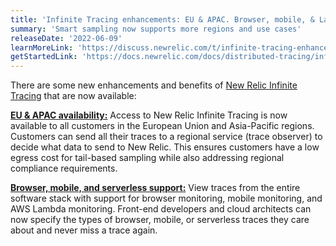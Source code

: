 ```yaml
---
title: 'Infinite Tracing enhancements: EU & APAC. Browser, mobile, & Lambda'
summary: 'Smart sampling now supports more regions and use cases' 
releaseDate: '2022-06-09'
learnMoreLink: 'https://discuss.newrelic.com/t/infinite-tracing-enhancements-eu-apac-browser-mobile-lambda/183513'
getStartedLink: 'https://docs.newrelic.com/docs/distributed-tracing/infinite-tracing/set-trace-observer'
---
```

There are some new enhancements and benefits of [New Relic Infinite Tracing](https://docs.newrelic.com/docs/distributed-tracing/infinite-tracing/introduction-infinite-tracing) that are now available:

**[EU & APAC availability:](https://docs.newrelic.com/docs/distributed-tracing/infinite-tracing/set-trace-observer#create-for-mlb)** Access to New Relic Infinite Tracing is now available to all customers in the European Union and Asia-Pacific regions. Customers can send all their traces to a regional service (trace observer) to decide what data to send to New Relic. This ensures customers have a low egress cost for tail-based sampling while also addressing regional compliance requirements.

**[Browser, mobile, and serverless support:](https://docs.newrelic.com/docs/distributed-tracing/infinite-tracing/set-trace-observer#initial-config)** View traces from the entire software stack with support for browser monitoring, mobile monitoring, and AWS Lambda monitoring. Front-end developers and cloud architects can now specify the types of browser, mobile, or serverless traces they care about and never miss a trace again.
